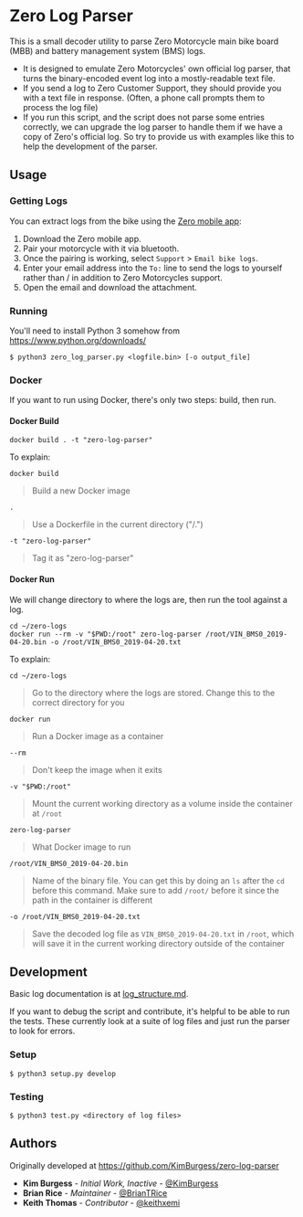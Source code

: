 # Zero Log Parser

This is a small decoder utility to parse Zero Motorcycle main bike board (MBB) and battery management system (BMS) logs.
* It is designed to emulate Zero Motorcycles' own official log parser, that turns the binary-encoded event log into a mostly-readable text file.
* If you send a log to Zero Customer Support, they should provide you with a text file in response. (Often, a phone call prompts them to process the log file)
* If you run this script, and the script does not parse some entries correctly, we can upgrade the log parser to handle them if we have a copy of Zero's official log. So try to provide us with examples like this to help the development of the parser.

## Usage
### Getting Logs
You can extract logs from the bike using the [Zero mobile app](http://www.zeromotorcycles.com/app/help/ios/):
  1. Download the Zero mobile app.
  1. Pair your motorcycle with it via bluetooth.
  1. Once the pairing is working, select `Support` > `Email bike logs`.
  1. Enter your email address into the `To:` line to send the logs to yourself rather than / in addition to Zero Motorcycles support.
  1. Open the email and download the attachment.

### Running
You'll need to install Python 3 somehow from https://www.python.org/downloads/

`$ python3 zero_log_parser.py <logfile.bin> [-o output_file]`

### Docker
If you want to run using Docker, there's only two steps: build, then run.

#### Docker Build
```
docker build . -t "zero-log-parser"
```

To explain:

`docker build`
> Build a new Docker image

`.`
 > Use a Dockerfile in the current directory ("/.")

`-t "zero-log-parser"`
 > Tag it as "zero-log-parser"

#### Docker Run

We will change directory to where the logs are, then run the tool against a log.

```
cd ~/zero-logs
docker run --rm -v "$PWD:/root" zero-log-parser /root/VIN_BMS0_2019-04-20.bin -o /root/VIN_BMS0_2019-04-20.txt
```

To explain:

`cd ~/zero-logs`
 > Go to the directory where the logs are stored.  Change this to the correct directory for you

`docker run`
 > Run a Docker image as a container

`--rm`
> Don't keep the image when it exits

`-v "$PWD:/root"`
 > Mount the current working directory as a volume inside the container at `/root`

`zero-log-parser`
 > What Docker image to run

`/root/VIN_BMS0_2019-04-20.bin`
 > Name of the binary file.  You can get this by doing an `ls` after the `cd` before this command.  Make sure to add `/root/` before it since the path in the container is different

`-o /root/VIN_BMS0_2019-04-20.txt`
> Save the decoded log file as `VIN_BMS0_2019-04-20.txt` in `/root`, which will save it in the current working directory outside of the container

## Development
Basic log documentation is at [log_structure.md](log_structure.md).

If you want to debug the script and contribute, it's helpful to be able to run the tests.
These currently look at a suite of log files and just run the parser to look for errors.

### Setup
  `$ python3 setup.py develop`

### Testing
  `$ python3 test.py <directory of log files>`

## Authors
Originally developed at https://github.com/KimBurgess/zero-log-parser

* **Kim Burgess** - *Initial Work, Inactive* - [@KimBurgess](https://github.com/KimBurgess/)
* **Brian Rice** - *Maintainer* - [@BrianTRice](https://github.com/BrianTRice/)
* **Keith Thomas** - *Contributor* - [@keithxemi](https://github.com/keithxemi)
